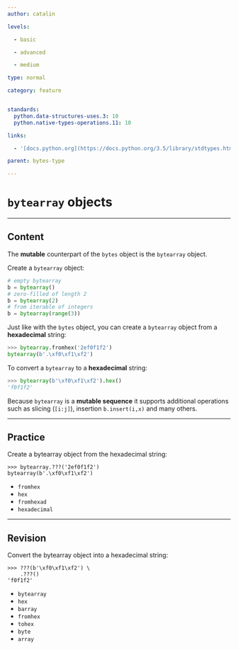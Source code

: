 ```yaml
---
author: catalin

levels:

  - basic

  - advanced

  - medium

type: normal

category: feature


standards:
  python.data-structures-uses.3: 10
  python.native-types-operations.11: 10

links:

  - '[docs.python.org](https://docs.python.org/3.5/library/stdtypes.html#bytearray-objects){website}'

parent: bytes-type

---
```


# `bytearray` objects

---
## Content

The **mutable** counterpart of the `bytes` object is the `bytearray` object.

Create a `bytearray` object:
```python
# empty bytearray
b = bytearray()
# zero-filled of length 2
b = bytearray(2)
# from iterable of integers
b = bytearray(range(3))
 ```

Just like with the `bytes` object, you can create a `bytearray` object from a **hexadecimal** string:
```python
>>> bytearray.fromhex('2ef0f1f2')
bytearray(b'.\xf0\xf1\xf2')

```

To convert a `bytearray` to a **hexadecimal** string:
```python
>>> bytearray(b'\xf0\xf1\xf2').hex()
'f0f1f2'

```
Because `bytearray` is a **mutable sequence** it supports additional operations such as slicing (`[i:j]`), insertion `b.insert(i,x)` and many others.

---
## Practice

Create a bytearray object from the hexadecimal string:

```
>>> bytearray.???('2ef0f1f2')
bytearray(b'.\xf0\xf1\xf2')
```


* `fromhex`
* `hex`
* `fromhexad`
* `hexadecimal`

---
## Revision

Convert the bytearray object into a hexadecimal string:

```
>>> ???(b'\xf0\xf1\xf2') \
    .???()
'f0f1f2'
```

* `bytearray`
* `hex`
* `barray`
* `fromhex`
* `tohex`
* `byte`
* `array`
